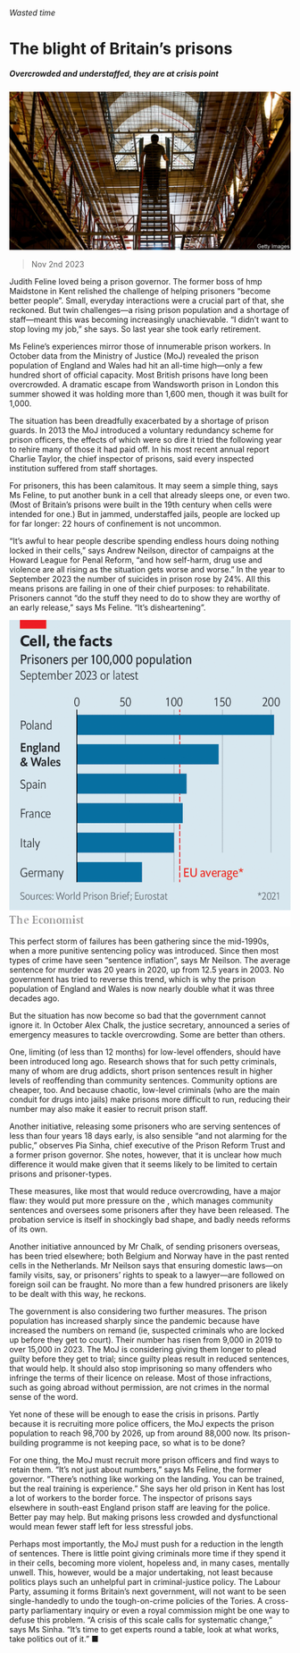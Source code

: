 ###### Wasted time

# The blight of Britain’s prisons 

##### Overcrowded and understaffed, they are at crisis point 

![image](images/20231104_BRP001.jpg) 

> Nov 2nd 2023 

Judith Feline loved being a prison governor. The former boss of hmp Maidstone in Kent relished the challenge of helping prisoners “become better people”. Small, everyday interactions were a crucial part of that, she reckoned. But twin challenges—a rising prison population and a shortage of staff—meant this was becoming increasingly unachievable. “I didn’t want to stop loving my job,” she says. So last year she took early retirement.

Ms Feline’s experiences mirror those of innumerable prison workers. In October data from the Ministry of Justice (MoJ) revealed the prison population of England and Wales had hit an all-time high—only a few hundred short of official capacity. Most British prisons have long been overcrowded. A dramatic escape from Wandsworth prison in London this summer showed it was holding more than 1,600 men, though it was built for 1,000. 

The situation has been dreadfully exacerbated by a shortage of prison guards. In 2013 the MoJ introduced a voluntary redundancy scheme for prison officers, the effects of which were so dire it tried the following year to rehire many of those it had paid off. In his most recent annual report Charlie Taylor, the chief inspector of prisons, said every inspected institution suffered from staff shortages. 

For prisoners, this has been calamitous. It may seem a simple thing, says Ms Feline, to put another bunk in a cell that already sleeps one, or even two. (Most of Britain’s prisons were built in the 19th century when cells were intended for one.) But in jammed, understaffed jails, people are locked up for far longer: 22 hours of confinement is not uncommon. 

“It’s awful to hear people describe spending endless hours doing nothing locked in their cells,” says Andrew Neilson, director of campaigns at the Howard League for Penal Reform, “and how self-harm, drug use and violence are all rising as the situation gets worse and worse.” In the year to September 2023 the number of suicides in prison rose by 24%. All this means prisons are failing in one of their chief purposes: to rehabilitate. Prisoners cannot “do the stuff they need to do to show they are worthy of an early release,” says Ms Feline. “It’s disheartening”. 

![image](images/20231104_BRC266.png) 


This perfect storm of failures has been gathering since the mid-1990s, when a more punitive sentencing policy was introduced. Since then most types of crime have seen “sentence inflation”, says Mr Neilson. The average sentence for murder was 20 years in 2020, up from 12.5 years in 2003. No government has tried to reverse this trend, which is why the prison population of England and Wales is now nearly double what it was three decades ago. 

But the situation has now become so bad that the government cannot ignore it. In October Alex Chalk, the justice secretary, announced a series of emergency measures to tackle overcrowding. Some are better than others. 

One, limiting  (of less than 12 months) for low-level offenders, should have been introduced long ago. Research shows that for such petty criminals, many of whom are drug addicts, short prison sentences result in higher levels of reoffending than community sentences. Community options are cheaper, too. And because chaotic, low-level criminals (who are the main conduit for drugs into jails) make prisons more difficult to run, reducing their number may also make it easier to recruit prison staff. 

Another initiative, releasing some prisoners who are serving sentences of less than four years 18 days early, is also sensible “and not alarming for the public,” observes Pia Sinha, chief executive of the Prison Reform Trust and a former prison governor. She notes, however, that it is unclear how much difference it would make given that it seems likely to be limited to certain prisons and prisoner-types.

These measures, like most that would reduce overcrowding, have a major flaw: they would put more pressure on the , which manages community sentences and oversees some prisoners after they have been released. The probation service is itself in shockingly bad shape, and badly needs reforms of its own. 

Another initiative announced by Mr Chalk, of sending prisoners overseas, has been tried elsewhere; both Belgium and Norway have in the past rented cells in the Netherlands. Mr Neilson says that ensuring domestic laws—on family visits, say, or prisoners’ rights to speak to a lawyer—are followed on foreign soil can be fraught. No more than a few hundred prisoners are likely to be dealt with this way, he reckons. 

The government is also considering two further measures. The prison population has increased sharply since the pandemic because  have increased the numbers on remand (ie, suspected criminals who are locked up before they get to court). Their number has risen from 9,000 in 2019 to over 15,000 in 2023. The MoJ is considering giving them longer to plead guilty before they get to trial; since guilty pleas result in reduced sentences, that would help. It should also stop imprisoning so many offenders who infringe the terms of their licence on release. Most of those infractions, such as going abroad without permission, are not crimes in the normal sense of the word.

Yet none of these will be enough to ease the crisis in prisons. Partly because it is recruiting more police officers, the MoJ expects the prison population to reach 98,700 by 2026, up from around 88,000 now. Its prison-building programme is not keeping pace, so what is to be done?

For one thing, the MoJ must recruit more prison officers and find ways to retain them. “It’s not just about numbers,” says Ms Feline, the former governor. “There’s nothing like working on the landing. You can be trained, but the real training is experience.” She says her old prison in Kent has lost a lot of workers to the border force. The inspector of prisons says elsewhere in south-east England prison staff are leaving for the police. Better pay may help. But making prisons less crowded and dysfunctional would mean fewer staff left for less stressful jobs.

Perhaps most importantly, the MoJ must push for a reduction in the length of sentences. There is little point giving criminals more time if they spend it in their cells, becoming more violent, hopeless and, in many cases, mentally unwell. This, however, would be a major undertaking, not least because politics plays such an unhelpful part in criminal-justice policy. The Labour Party, assuming it forms Britain’s next government, will not want to be seen single-handedly to undo the tough-on-crime policies of the Tories. A cross-party parliamentary inquiry or even a royal commission might be one way to defuse this problem. “A crisis of this scale calls for systematic change,” says Ms Sinha. “It’s time to get experts round a table, look at what works, take politics out of it.” ■


